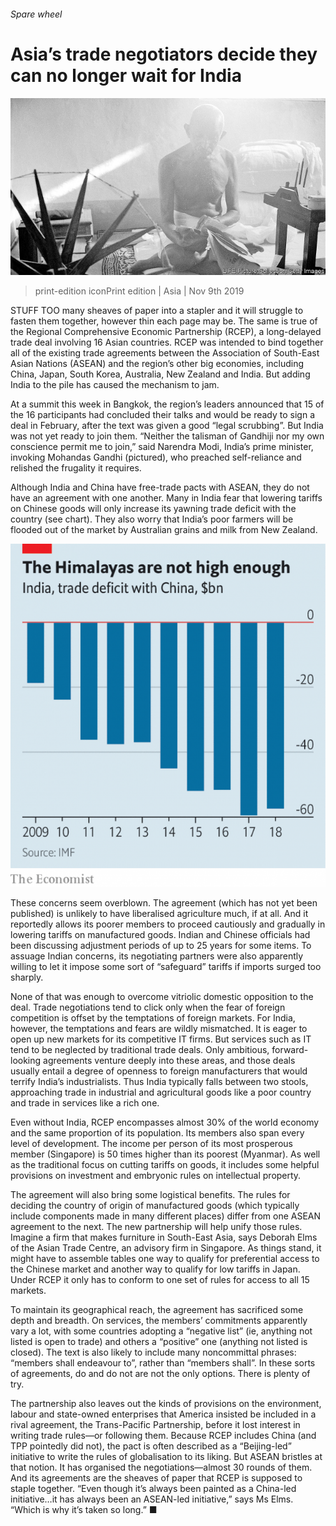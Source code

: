 ###### Spare wheel

# Asia’s trade negotiators decide they can no longer wait for India 

![image](images/20191109_ASP002_0.jpg) 

> print-edition iconPrint edition | Asia | Nov 9th 2019 

STUFF TOO many sheaves of paper into a stapler and it will struggle to fasten them together, however thin each page may be. The same is true of the Regional Comprehensive Economic Partnership (RCEP), a long-delayed trade deal involving 16 Asian countries. RCEP was intended to bind together all of the existing trade agreements between the Association of South-East Asian Nations (ASEAN) and the region’s other big economies, including China, Japan, South Korea, Australia, New Zealand and India. But adding India to the pile has caused the mechanism to jam. 

At a summit this week in Bangkok, the region’s leaders announced that 15 of the 16 participants had concluded their talks and would be ready to sign a deal in February, after the text was given a good “legal scrubbing”. But India was not yet ready to join them. “Neither the talisman of Gandhiji nor my own conscience permit me to join,” said Narendra Modi, India’s prime minister, invoking Mohandas Gandhi (pictured), who preached self-reliance and relished the frugality it requires. 

Although India and China have free-trade pacts with ASEAN, they do not have an agreement with one another. Many in India fear that lowering tariffs on Chinese goods will only increase its yawning trade deficit with the country (see chart). They also worry that India’s poor farmers will be flooded out of the market by Australian grains and milk from New Zealand. 

![image](images/20191109_ASC461.png) 

These concerns seem overblown. The agreement (which has not yet been published) is unlikely to have liberalised agriculture much, if at all. And it reportedly allows its poorer members to proceed cautiously and gradually in lowering tariffs on manufactured goods. Indian and Chinese officials had been discussing adjustment periods of up to 25 years for some items. To assuage Indian concerns, its negotiating partners were also apparently willing to let it impose some sort of “safeguard” tariffs if imports surged too sharply. 

None of that was enough to overcome vitriolic domestic opposition to the deal. Trade negotiations tend to click only when the fear of foreign competition is offset by the temptations of foreign markets. For India, however, the temptations and fears are wildly mismatched. It is eager to open up new markets for its competitive IT firms. But services such as IT tend to be neglected by traditional trade deals. Only ambitious, forward-looking agreements venture deeply into these areas, and those deals usually entail a degree of openness to foreign manufacturers that would terrify India’s industrialists. Thus India typically falls between two stools, approaching trade in industrial and agricultural goods like a poor country and trade in services like a rich one. 

Even without India, RCEP encompasses almost 30% of the world economy and the same proportion of its population. Its members also span every level of development. The income per person of its most prosperous member (Singapore) is 50 times higher than its poorest (Myanmar). As well as the traditional focus on cutting tariffs on goods, it includes some helpful provisions on investment and embryonic rules on intellectual property. 

The agreement will also bring some logistical benefits. The rules for deciding the country of origin of manufactured goods (which typically include components made in many different places) differ from one ASEAN agreement to the next. The new partnership will help unify those rules. Imagine a firm that makes furniture in South-East Asia, says Deborah Elms of the Asian Trade Centre, an advisory firm in Singapore. As things stand, it might have to assemble tables one way to qualify for preferential access to the Chinese market and another way to qualify for low tariffs in Japan. Under RCEP it only has to conform to one set of rules for access to all 15 markets. 

To maintain its geographical reach, the agreement has sacrificed some depth and breadth. On services, the members’ commitments apparently vary a lot, with some countries adopting a “negative list” (ie, anything not listed is open to trade) and others a “positive” one (anything not listed is closed). The text is also likely to include many noncommittal phrases: “members shall endeavour to”, rather than “members shall”. In these sorts of agreements, do and do not are not the only options. There is plenty of try. 

The partnership also leaves out the kinds of provisions on the environment, labour and state-owned enterprises that America insisted be included in a rival agreement, the Trans-Pacific Partnership, before it lost interest in writing trade rules—or following them. Because RCEP includes China (and TPP pointedly did not), the pact is often described as a “Beijing-led” initiative to write the rules of globalisation to its liking. But ASEAN bristles at that notion. It has organised the negotiations—almost 30 rounds of them. And its agreements are the sheaves of paper that RCEP is supposed to staple together. “Even though it’s always been painted as a China-led initiative…it has always been an ASEAN-led initiative,” says Ms Elms. “Which is why it’s taken so long.” ■ 

